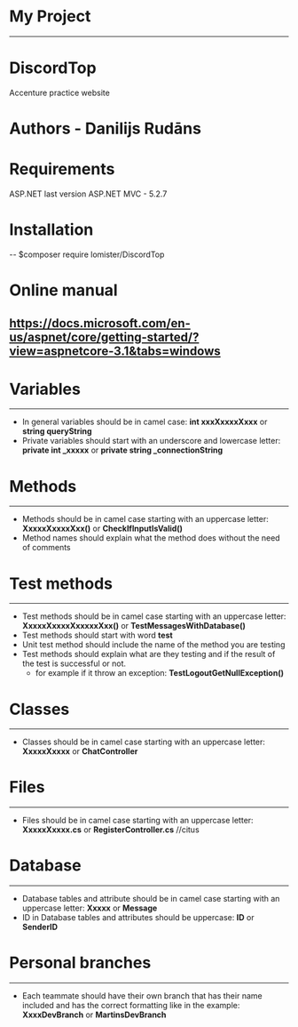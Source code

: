 # My Project
----
# DiscordTop
Accenture practice website

# Authors - Danilijs Rudāns

# Requirements

ASP.NET last version
ASP.NET MVC - 5.2.7

# Installation

-- $composer require lomister/DiscordTop

# Online manual

https://docs.microsoft.com/en-us/aspnet/core/getting-started/?view=aspnetcore-3.1&tabs=windows
---------------------------------------------------------------------------------------------------------------
# Variables
----
- In general variables should be in camel case: **int xxxXxxxxXxxx** or **string queryString**
- Private variables should start with an underscore and lowercase letter: **private int _xxxxx** or **private string _connectionString**

# Methods
----
- Methods should be in camel case starting with an uppercase letter: **XxxxxXxxxxXxx()** or **CheckIfInputIsValid()**
- Method names should explain what the method does without the need of comments 

# Test methods
----
- Test methods should be in camel case starting with an uppercase letter: **XxxxxXxxxxXxxxxxXxx()** or **TestMessagesWithDatabase()**
- Test methods should start with word **test**
- Unit test method should include the name of the method you are testing
- Test methods should explain what are they testing and if the result of the test is successful or not. 
   - for example if it throw an exception: **TestLogoutGetNullException()**

# Classes
----
- Classes should be in camel case starting with an uppercase letter: **XxxxxXxxxx** or **ChatController**

# Files
----
- Files should be in camel case starting with an uppercase letter: **XxxxxXxxxx.cs** or **RegisterController.cs**
//citus

# Database
----
- Database tables and attribute should be in camel case starting with an uppercase letter: **Xxxxx** or **Message**
- ID in Database tables and attributes should be uppercase: **ID** or **SenderID**

# Personal branches
----
- Each teammate should have their own branch that has their name included and has the correct formatting like in the example: **XxxxDevBranch** or **MartinsDevBranch**
